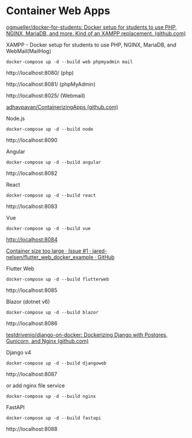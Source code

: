 # Container Web Apps

[ogmueller/docker-for-students: Docker setup for students to use PHP, NGINX, MariaDB, and more. Kind of an XAMPP replacement. (github.com)](https://github.com/ogmueller/docker-for-students)

XAMPP - Docker setup for students to use PHP, NGINX, MariaDB, and WebMail(MailHog)

```
docker-compose up -d --build web phpmyadmin mail
```

http://localhost:8080/ (php)

http://localhost:8081/ (phpMyAdmin)

http://localhost:8025/ (Webmail)

[adhavpavan/ContainerizingApps (github.com)](https://github.com/adhavpavan/ContainerizingApps)

Node.js

```
docker-compose up -d --build node
```

http://localhost:8090

Angular

```
docker-compose up -d --build angular
```

http://localhost:8082

React

```
docker-compose up -d --build react
```

http://localhost:8083

Vue

```
docker-compose up -d --build vue
```

[http://localhost:8084]()

[Container size too large · Issue #1 · jared-nelsen/flutter_web_docker_example · GitHub](https://github.com/jared-nelsen/flutter_web_docker_example/issues/1#issuecomment-986097288)

Flutter Web

```
docker-compose up -d --build flutterweb
```

http://localhost:8085

Blazor (dotnet v6) 

```
docker-compose up -d --build blazor
```

http://localhost:8086

[testdrivenio/django-on-docker: Dockerizing Django with Postgres, Gunicorn, and Nginx (github.com)](https://github.com/testdrivenio/django-on-docker)

Django v4

```
docker-compose up -d --build djangoweb
```

http://localhost:8087

or add nginx file service

```
docker-compose up -d --build nginx
```

FastAPI

```
docker-compose up -d --build fastapi
```

http://localhost:8088